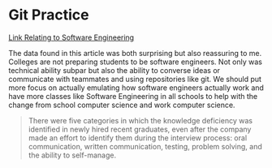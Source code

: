 # Git Practice
[Link Relating to Software Engineering](https://knowledge.kitchen/content/courses/software-engineering/assets/crosstalk-missed-expectations.pdf)

The data found in this article was both surprising but also reassuring to me. Colleges are not preparing students to be software engineers. Not only was technical ability subpar but also the ability to converse ideas or communicate with teammates and using repositories like git. We should put more focus on actually emulating how software engineers actually work and have more classes like Software Engineering in all schools to help with the change from school computer science and work computer science.
>There were five categories in which the knowledge deficiency was identified in newly hired recent graduates, even after the company made an effort to identify them during the interview process: oral communication, written communication, testing, problem solving, and the ability to self-manage.